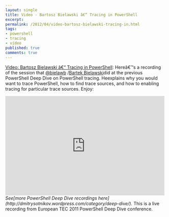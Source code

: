 ```yaml
---
layout: single
title: Video - Bartosz Bielawski â€“ Tracing in PowerShell
excerpt: 
permalink: /2012/04/video-bartosz-bielawski-tracing-in.html
tags: 
- powershell
- tracing
- video
published: true
comments: true
---
```

[Video: Bartosz Bielawski â€“ Tracing in PowerShell](http://feedproxy.google.com/~r/DmitrysPowerblog/~3/yiFU2KfG0JU/): 
Hereâ€™s a recording of the session that [@bielawb](https://twitter.com/#%21/bielawb) /[Bartek Bielawski](http://becomelotr.wordpress.com/)did at the previous PowerShell Deep Dive on PowerShell tracing. Heexplains why you would want to trace PowerShell, how to find trace sources, and how to enabling tracing for particular trace sources.
Enjoy:
<iframe frameborder="0" height="312" src="http://www.youtube.com/embed/1P2CA4ThBSg?version=3&amp;rel=1&amp;fs=1&amp;showsearch=0&amp;showinfo=1&amp;iv_load_policy=1&amp;wmode=transparent" width="500"></iframe>
<i>See[more PowerShell Deep Dive recordings here](http://dmitrysotnikov.wordpress.com/category/deep-dive/).</i>
This is a live recording from European TEC 2011 PowerShell Deep Dive conference.
